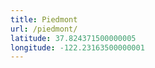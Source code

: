 ```yaml
---
title: Piedmont
url: /piedmont/
latitude: 37.824371500000005
longitude: -122.23163500000001
---
```


